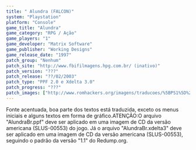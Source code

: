 ```yaml
---
title: " Alundra (FALCON)"
system: "Playstation"
platform: "Console"
game_title: "Alundra"
game_category: "RPG / Ação"
game_players: "1"
game_developer: "Matrix Software"
game_publisher: "Working Designs"
game_release_date: "1997"
patch_group: "Nenhum"
patch_site: "http://www.fbifilmagens.hpg.com.br/ (inativo)"
patch_version: "???"
patch_release: "??/02/2003"
patch_type: "PPF 2.0 e Xdelta 3.0"
patch_progress: "???"
patch_images: ["http://www.romhackers.org/imagens/traducoes/%5BPS1%5D%20Alundra%20-%20FALCON%20-%201.png","http://www.romhackers.org/imagens/traducoes/%5BPS1%5D%20Alundra%20-%20FALCON%20-%202.png","http://www.romhackers.org/imagens/traducoes/%5BPS1%5D%20Alundra%20-%20FALCON%20-%203.png"]
---
```

Fonte acentuada, boa parte dos textos está traduzida, exceto os menus iniciais e alguns textos em forma de gráfico.ATENÇÃO:O arquivo "AlundraBr.ppf" deve ser aplicado em uma imagem de CD da versão americana (SLUS-00553) do jogo. Já o arquivo "AlundraBr.xdelta3" deve ser aplicado em uma imagem de CD da versão americana (SLUS-00553), seguindo o padrão da versão "1.1" do Redump.org.